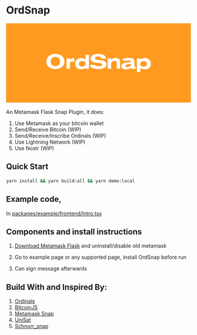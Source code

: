# OrdSnap

![Banner](./assets/banner.png)

An Metamask Flask Snap Plugin, it does:

1. Use Metamask as your bitcoin wallet
2. Send/Receive Bitcoin (WIP)
3. Send/Receive/Inscribe Ordinals (WIP)
4. Use Lightning Network (WIP)
5. Use Nostr (WIP)

## Quick Start

```bash
yarn install && yarn build:all && yarn demo:local
```

## Example code,

In [packages/example/frontend/Intro.tsx](./packages/example/frontend/Intro.tsx)

## Components and install instructions

1. [Download Metamask Flask](https://metamask.io/flask/)
   and uninstall/disable old metamask

2. Go to example page or any supported page, install OrdSnap before run

3. Can sign message afterwards

## Build With and Inspired By:

1. [Ordinals](https://ordinals.com/)
2. [BitcoinJS](https://github.com/bitcoinjs/bitcoinjs-lib)
3. [Metamask Snap](https://github.com/MetaMask/template-snap-monorepo)
4. [UniSat](https://github.com/unisat-wallet/extension)
5. [Schnorr_snap](https://github.com/neeboo/schnorr_snap)
